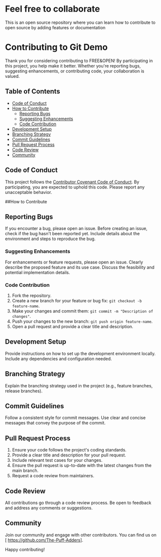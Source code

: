 # Feel free to collaborate
This is an open  source repository where you can learn how to contribute to open source by adding features or documentation

# Contributing to Git Demo

Thank you for considering contributing to FREE&OPEN! By participating in this project, you help make it better. Whether you're reporting bugs, suggesting enhancements, or contributing code, your collaboration is valued.

## Table of Contents

- [Code of Conduct](#code-of-conduct)
- [How to Contribute](#how-to-contribute)
  - [Reporting Bugs](#reporting-bugs)
  - [Suggesting Enhancements](#suggesting-enhancements)
  - [Code Contribution](#code-contribution)
- [Development Setup](#development-setup)
- [Branching Strategy](#branching-strategy)
- [Commit Guidelines](#commit-guidelines)
- [Pull Request Process](#pull-request-process)
- [Code Review](#code-review)
- [Community](#community)

## Code of Conduct

This project follows the [Contributor Covenant Code of Conduct](CODE_OF_CONDUCT.md). By participating, you are expected to uphold this code. Please report any unacceptable behavior.

##How to Contribute

## Reporting Bugs

If you encounter a bug, please open an issue. Before creating an issue, check if the bug hasn't been reported yet. Include details about the environment and steps to reproduce the bug.

### Suggesting Enhancements

For enhancements or feature requests, please open an issue. Clearly describe the proposed feature and its use case. Discuss the feasibility and potential implementation details.

### Code Contribution

1. Fork the repository.
2. Create a new branch for your feature or bug fix: `git checkout -b feature-name`.
3. Make your changes and commit them: `git commit -m "Description of changes"`.
4. Push your changes to the new branch: `git push origin feature-name`.
5. Open a pull request and provide a clear title and description.

## Development Setup

Provide instructions on how to set up the development environment locally. Include any dependencies and configuration needed.

## Branching Strategy

Explain the branching strategy used in the project (e.g., feature branches, release branches).

## Commit Guidelines

Follow a consistent style for commit messages. Use clear and concise messages that convey the purpose of the commit.

## Pull Request Process

1. Ensure your code follows the project's coding standards.
2. Provide a clear title and description for your pull request.
3. Include relevant test cases for your changes.
4. Ensure the pull request is up-to-date with the latest changes from the main branch.
5. Request a code review from maintainers.

## Code Review

All contributions go through a code review process. Be open to feedback and address any comments or suggestions.

## Community

Join our community and engage with other contributors. You can find us on [ https://github.com/The-Puff-Adders].

Happy contributing!
